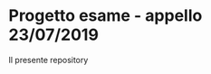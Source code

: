 # Progetto esame - appello 23/07/2019
Il presente repository

<!--stackedit_data:
eyJoaXN0b3J5IjpbLTEwNjk4NTY0MTFdfQ==
-->